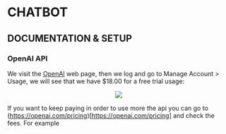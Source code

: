 # CHATBOT 

## DOCUMENTATION & SETUP

### OpenAI API
We visit the [OpenAI](https://platform.openai.com/docs/api-reference) web page, then we log and go to Manage Account > Usage, we will see that we have $18.00 for a free trial usage:

<p align="center"> 

<img src="https://github.com/RogerCL24/ChatBot/assets/90930371/0fcfbf58-6724-40b1-8ae5-ddbf1a7ec311"/>
</p>

If you want to keep paying in order to use more the api you can go to (https://openai.com/pricing)[https://openai.com/pricing] and check the fees. For example 
